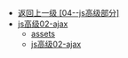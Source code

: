 - [返回上一级 [04--js高级部分]](04--js高级部分/)
- [js高级02-ajax](04--js高级部分/js高级02-ajax/)
  - [assets](04--js高级部分/js高级02-ajax/assets/)
  - [js高级02-ajax](04--js高级部分/js高级02-ajax/js高级02-ajax.md)
